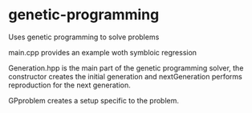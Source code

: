 # genetic-programming
Uses genetic programming to solve problems 

main.cpp provides an example woth symbloic regression

Generation.hpp is the main part of the genetic programming solver, the constructor creates the initial generation and nextGeneration performs reproduction for the next generation.

GPproblem creates a setup specific to the problem. 
